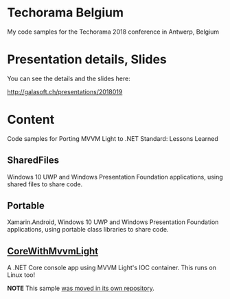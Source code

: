 # Techorama Belgium

My code samples for the Techorama 2018 conference in Antwerp, Belgium

# Presentation details, Slides

You can see the details and the slides here:

http://galasoft.ch/presentations/2018019

# Content

Code samples for Porting MVVM Light to .NET Standard: Lessons Learned

## SharedFiles

Windows 10 UWP and Windows Presentation Foundation applications, using shared files to share code.

## Portable

Xamarin.Android, Windows 10 UWP and Windows Presentation Foundation applications, using portable class libraries to share code.

## [CoreWithMvvmLight](https://github.com/lbugnion/sample-crossplatform-mvvmdotnetstandard)

A .NET Core console app using MVVM Light's IOC container. This runs on Linux too!

**NOTE** This sample [was moved in its own repository](https://github.com/lbugnion/sample-crossplatform-mvvmdotnetstandard).
